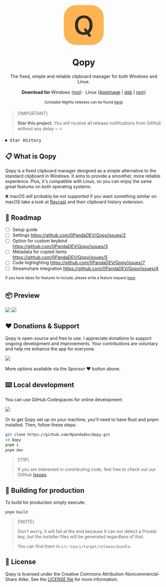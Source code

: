 <div align="center">
   <img align="center" width="128px" src="src-tauri/icons/128x128@2x.png" />
	<h1 align="center"><b>Qopy</b></h1>
	<p align="center">
		The fixed, simple and reliable clipboard manager for both Windows and Linux.
    <br />
    <br />
    <b>Download for </b>
    Windows (<a href="https://github.com/0PandaDEV/Qopy/releases/download/v0.1.0/Qopy_0.1.0_x64_en-US.msi">msi</a>)
    ·
    Linux (<a href="https://github.com/0PandaDEV/Qopy/releases/download/v0.1.0/Qopy_0.1.0_amd64.AppImage">AppImage</a> |
       <a href="https://github.com/0PandaDEV/Qopy/releases/download/v0.1.0/Qopy_0.1.0_amd64.deb">deb</a> |
      <a href="https://github.com/0PandaDEV/Qopy/releases/download/v0.1.0/Qopy-0.1.0-1.x86_64.rpm">rpm</a>)
    <br />
    <br />
   <sup>(Unstable Nightly releases can be found <a href="https://github.com/0PandaDEV/qopy/actions/workflows/build.yml">here</a>) </sup>
  </p>
</div>

> \[!IMPORTANT]
>
> **Star this project**, You will receive all release notifications from GitHub without any delay \~ ⭐️

<details>
  <summary><kbd>Star History</kbd></summary>
  <picture>
    <source media="(prefers-color-scheme: dark)" srcset="https://api.star-history.com/svg?repos=0pandadev/qopy&theme=dark&type=Date">
    <img width="100%" src="https://api.star-history.com/svg?repos=0pandadev/qopy&type=Date">
  </picture>
</details>

## 📋 What is Qopy

Qopy is a fixed clipboard manager designed as a simple alternative to the standard clipboard in Windows. It aims to provide a smoother, more reliable experience. Plus, it's compatible with Linux, so you can enjoy the same great features on both operating systems.

❌ macOS will probably be not supported if you want something similar on macOS take a look at [Raycast](https://www.raycast.com/) and their clipboard history extension.

## 🚧 Roadmap
- [ ] Setup guide
- [ ] Settings https://github.com/0PandaDEV/Qopy/issues/2
- [ ] Option for custom keybind https://github.com/0PandaDEV/Qopy/issues/3
- [ ] Metadata for copied items https://github.com/0PandaDEV/Qopy/issues/5
- [ ] Code highlighting https://github.com/0PandaDEV/Qopy/issues/7
- [ ] Streamshare integration https://github.com/0PandaDEV/Qopy/issues/4

<sup>If you have ideas for features to include, please write a feature request [here](https://github.com/0pandadev/Qopy/issues).</sup>

## 📦 Preview
<img width="800px" src="https://github.com/user-attachments/assets/18e1f9e3-414c-46e2-9c51-61c6e63a06d2"/>
<img width="800px" src="https://github.com/user-attachments/assets/46ec4672-f156-4426-a2cb-3a40d00dbcd6"/>

## ❤️ Donations & Support

Qopy is open-source and free to use. I appreciate donations to support ongoing development and improvements. Your contributions are voluntary and help me enhance the app for everyone.

<a href="https://buymeacoffee.com/pandadev_"><img src="https://img.shields.io/badge/Buy_Me_A_Coffee-FFDD00?style=for-the-badge&logo=buy-me-a-coffee&logoColor=black"/></a>

More options available via the Sponsor ❤️ button above.

## ⌨️ Local development

You can use GitHub Codespaces for online development:

[![][codespaces-shield]][codespaces-link]

Or to get Qopy set up on your machine, you'll need to have Rust and pnpm installed. Then, follow these steps:

```zsh
git clone https://github.com/0pandadev/Qopy.git
cd Qopy
pnpm i
pnpm dev
```

> \[!TIP]
>
> If you are interested in contributing code, feel free to check out our GitHub [Issues](https://github.com/0pandadev/Qopy/issues).

## 🔨 Building for production

To build for production simply execute:

```zsh
pnpm build
```

> \[!NOTE]
>
> Don't worry, it will fail at the end because it can not detect a Private key, but the installer files will be generated regardless of that.
> 
> You can find them in `src-tauri/target/release/bundle`.

## 📝 License

Qopy is licensed under the Creative Commons Attribution-Noncommercial-Share Alike. See the [LICENSE file](./LICENCE) for more information.

[codespaces-link]: https://codespaces.new/0pandadev/Qopy
[codespaces-shield]: https://github.com/codespaces/badge.svg
